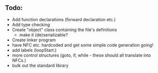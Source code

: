 Todo:
-----

- Add function declarations (forward declaration etc.)
- Add type checking
- Create "object" class containing the file's definitions
	- make it (de)serializable?
- Create linker program
- have NFC etc. hardcoded and get some simple code generation going!
- add labels (loopStart:)
- more control structures (goto, if, while - these should all translate into NFCs.)
- bulk out the standard library